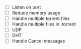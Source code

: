 - [ ] Listen on port
- [ ] Reduce memory usage
- [ ] Handle multiple torrent files
- [ ] Handle multiple files in .torrent
- [ ] UDP
- [ ] DHT
- [ ] Handle Cancel messages
